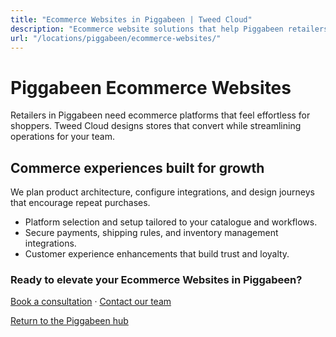 ```yaml
---
title: "Ecommerce Websites in Piggabeen | Tweed Cloud"
description: "Ecommerce website solutions that help Piggabeen retailers sell with confidence."
url: "/locations/piggabeen/ecommerce-websites/"
---
```


# Piggabeen Ecommerce Websites

Retailers in Piggabeen need ecommerce platforms that feel effortless for shoppers. Tweed Cloud designs stores that convert while streamlining operations for your team.

## Commerce experiences built for growth

We plan product architecture, configure integrations, and design journeys that encourage repeat purchases.

- Platform selection and setup tailored to your catalogue and workflows.
- Secure payments, shipping rules, and inventory management integrations.
- Customer experience enhancements that build trust and loyalty.

### Ready to elevate your Ecommerce Websites in Piggabeen?

[Book a consultation](/consultation/) · [Contact our team](/contact/)

[Return to the Piggabeen hub](/locations/piggabeen/)
